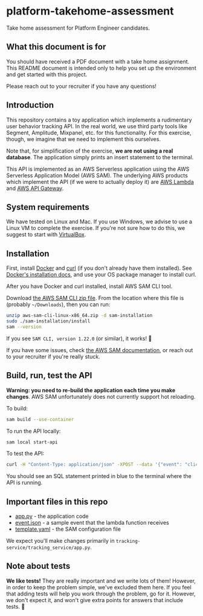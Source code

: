 # platform-takehome-assessment
Take home assessment for Platform Engineer candidates.

## What this document is for

You should have received a PDF document with a take home 
assignment. This README document is intended only to help you
set up the environment and get started with this project.

Please reach out to your recruiter if you have any questions!

## Introduction

This repository contains a toy application which 
implements a rudimentary user behavior tracking API. In the
real world, we use third party tools like Segment, Amplitude, 
Mixpanel, etc. for this functionality. For this exercise, though,
we imagine that we need to implement this ourselves.

Note that, for simplification of the exercise, **we are not using
a real database**. The application simply prints an insert
statement to the terminal. 

This API is implemented as an AWS Serverless application 
using the AWS Serverless Application Model (AWS SAM). The 
underlying AWS products which implement the API (if we were 
to actually deploy it) are [AWS Lambda](https://aws.amazon.com/lambda/)
and [AWS API Gateway](https://aws.amazon.com/api-gateway/).

## System requirements

We have tested on Linux and Mac. If you use Windows, we advise 
to use a Linux VM to complete the exercise. If you're not sure 
how to do this, we suggest to start with [VirtualBox](https://www.virtualbox.org/).

## Installation

First, install [Docker](https://www.docker.com/) and [curl](https://curl.se/) (if you don't already have them installed).
See [Docker's installation docs](https://docs.docker.com/engine/install/), 
and use your OS package manager to install curl.

After you have Docker and curl installed, install AWS SAM CLI tool. 

Download [the AWS SAM CLI zip file](https://github.com/aws/aws-sam-cli/releases/latest/download/aws-sam-cli-linux-x86_64.zip). 
From the location where this file is (probably `~/Downloads`), then you can run:

```bash
unzip aws-sam-cli-linux-x86_64.zip -d sam-installation
sudo ./sam-installation/install
sam --version
```

If you see `SAM CLI, version 1.22.0` (or similar), it works! 🎉

If you have some issues, check 
[the AWS SAM documentation](https://docs.aws.amazon.com/serverless-application-model/latest/developerguide/serverless-sam-cli-install.html), 
or reach out to your recruiter if you're really stuck.

## Build, run, test the API

**Warning: you need to re-build the application each time you make 
changes**. AWS SAM unfortunately does not currently support
hot reloading.

To build:

```bash
sam build --use-container
```

To run the API locally:

```bash
sam local start-api
```

To test the API:

```bash
curl -H "Content-Type: application/json" -XPOST --data '{"event": "click", "location": "something", "user": "sylvia", "otherParam": "otherVal"}' http://127.0.0.1:3000/track
```

You should see an SQL statement printed in blue to the terminal where the API 
is running. 

## Important files in this repo

* [app.py](tracking-service/tracking_service/app.py) - the application code
* [event.json](tracking-service/events/event.json) - a sample event that the lambda function receives
* [template.yaml](tracking-service/template.yaml) - the SAM configuration file

We expect you'll make changes primarily in `tracking-service/tracking_service/app.py`.

## Note about tests

**We like tests!** They are really important and we write lots of them!
However, in order to keep the problem simple, we've excluded them here. If you
feel that adding tests will help you work through the problem, go for it. 
However, we don't expect it, and won't give extra points for answers that 
include tests. 🙂